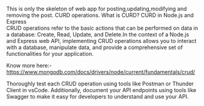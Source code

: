 This is only the skeleton of web app for posting,updating,modifying and removing the post.
CURD operations. What is CURD?
     CURD in Node.js and Express  
     CRUD operations refer to the basic actions that can be performed on data in a database: Create, Read, Update, and Delete.In
     the context of a Node.js and Express web API, implementing CRUD operations allows you to interact with a database, 
     manipulate data, and provide a comprehensive set of functionalities for your application.
     
Know more here:- https://www.mongodb.com/docs/drivers/node/current/fundamentals/crud/

  Thoroughly test each CRUD operation using tools like Postman or Thunder Client in vsCode. Additionally, document your API 
  endpoints using tools like Swagger to make it easy for developers to understand and use your API.
